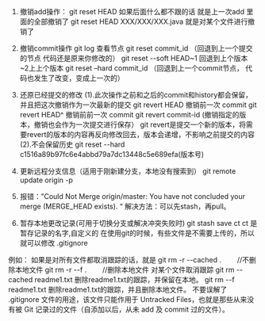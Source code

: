 1.	撤销add操作： 
    git reset HEAD 如果后面什么都不跟的话 就是上一次add 里面的全部撤销了 
    git reset HEAD XXX/XXX/XXX.java 就是对某个文件进行撤销了
2.	撤销commit操作
    git log 查看节点
    git reset commit_id （回退到上一个提交的节点 代码还是原来你修改的）
    git reset --soft HEAD~1 回退到上个版本 ~2上上个版本 
    git reset –hard commit_id （回退到上一个commit节点， 代码也发生了改变，变成上一次的）
3.	 还原已经提交的修改 
    (1).此次操作之前和之后的commit和history都会保留，并且把这次撤销作为一次最新的提交 
    git revert HEAD 撤销前一次 commit 
    git revert HEAD^ 撤销前前一次 commit 
    git revert commit-id (撤销指定的版本，撤销也会作为一次提交进行保存） 
    git revert是提交一个新的版本，将需要revert的版本的内容再反向修改回去，版本会递增，不影响之前提交的内容 
    (2).不会保留历史 
    git  reset --hard c1516a89b97fc6e4abbd79a7dc13448c5e689efa(版本号)

4.  更新远程分支信息（适用于刚新建分支，本地没有搜索到）
    git remote update origin -p
5.	报错：”Could Not Merge origin/master: You have not concluded your merge (MERGE_HEAD exists). “ 
    解决方法：可以先stash，再pull。
6.	暂存本地更改记录(可用于切换分支或解决冲突失败时)
    git stash save ct      ct 是暂存记录的名字,自定义的
    在使用git的时候，有些文件是不需要上传的，所以就可以修改   .gitignore 

 例如：
  如果是对所有文件都取消跟踪的话，就是
    git rm -r --cached . 　　//不删除本地文件
    git rm -r --f . 　　//删除本地文件
  对某个文件取消跟踪
    git rm --cached readme1.txt    删除readme1.txt的跟踪，并保留在本地。
    git rm --f readme1.txt    删除readme1.txt的跟踪，并且删除本地文件。
  不要误解了 .gitignore 文件的用途，该文件只能作用于 Untracked Files，也就是那些从来没有被 Git 记录过的文件（自添加以后，从未 add 及 commit 过的文件）。
